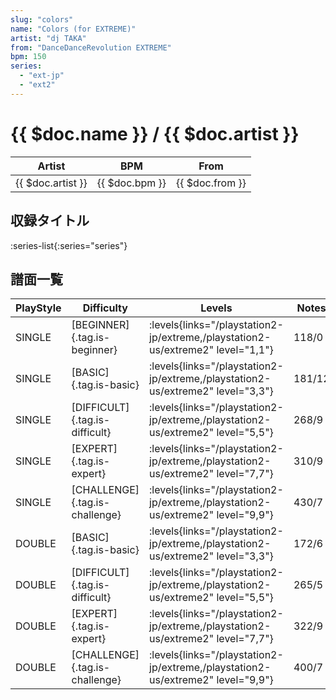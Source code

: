 ```yaml
---
slug: "colors"
name: "Colors (for EXTREME)"
artist: "dj TAKA"
from: "DanceDanceRevolution EXTREME"
bpm: 150
series:
  - "ext-jp"
  - "ext2"
---
```


# {{ $doc.name }} / {{ $doc.artist }}

|Artist|BPM|From|
|------|---|----|
|{{ $doc.artist }}|{{ $doc.bpm }}|{{ $doc.from }}|

## 収録タイトル

:series-list{:series="series"}

## 譜面一覧

|PlayStyle|Difficulty|Levels|Notes|Movie|
|---------|----------|------|-----|-----|
|SINGLE|[BEGINNER]{.tag.is-beginner}| :levels{links="/playstation2-jp/extreme,/playstation2-us/extreme2" level="1,1"}|118/0||
|SINGLE|[BASIC]{.tag.is-basic}| :levels{links="/playstation2-jp/extreme,/playstation2-us/extreme2" level="3,3"}|181/12||
|SINGLE|[DIFFICULT]{.tag.is-difficult}| :levels{links="/playstation2-jp/extreme,/playstation2-us/extreme2" level="5,5"}|268/9||
|SINGLE|[EXPERT]{.tag.is-expert}| :levels{links="/playstation2-jp/extreme,/playstation2-us/extreme2" level="7,7"}|310/9||
|SINGLE|[CHALLENGE]{.tag.is-challenge}| :levels{links="/playstation2-jp/extreme,/playstation2-us/extreme2" level="9,9"}|430/7||
|DOUBLE|[BASIC]{.tag.is-basic}| :levels{links="/playstation2-jp/extreme,/playstation2-us/extreme2" level="3,3"}|172/6||
|DOUBLE|[DIFFICULT]{.tag.is-difficult}| :levels{links="/playstation2-jp/extreme,/playstation2-us/extreme2" level="5,5"}|265/5||
|DOUBLE|[EXPERT]{.tag.is-expert}| :levels{links="/playstation2-jp/extreme,/playstation2-us/extreme2" level="7,7"}|322/9||
|DOUBLE|[CHALLENGE]{.tag.is-challenge}| :levels{links="/playstation2-jp/extreme,/playstation2-us/extreme2" level="9,9"}|400/7||
